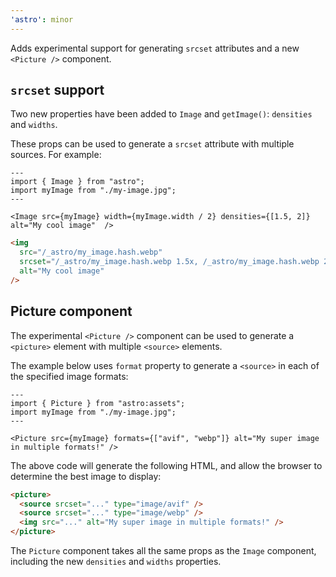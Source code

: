 ```yaml
---
'astro': minor
---
```


Adds experimental support for generating `srcset` attributes and a new `<Picture />` component.

## `srcset` support

Two new properties have been added to `Image` and `getImage()`: `densities` and `widths`.

These props can be used to generate a `srcset` attribute with multiple sources. For example:

```astro
---
import { Image } from "astro";
import myImage from "./my-image.jpg";
---

<Image src={myImage} width={myImage.width / 2} densities={[1.5, 2]} alt="My cool image"  />
```

```html
<img
  src="/_astro/my_image.hash.webp"
  srcset="/_astro/my_image.hash.webp 1.5x, /_astro/my_image.hash.webp 2x"
  alt="My cool image"
/>
```

## Picture component

The experimental `<Picture />` component can be used to generate a `<picture>` element with multiple `<source>` elements.

The example below uses `format` property to generate a `<source>` in each of the specified image formats:

```astro
---
import { Picture } from "astro:assets";
import myImage from "./my-image.jpg";
---

<Picture src={myImage} formats={["avif", "webp"]} alt="My super image in multiple formats!" />
```

The above code will generate the following HTML, and allow the browser to determine the best image to display:

```html
<picture>
  <source srcset="..." type="image/avif" />
  <source srcset="..." type="image/webp" />
  <img src="..." alt="My super image in multiple formats!" />
</picture>
```

The `Picture` component takes all the same props as the `Image` component, including the new `densities` and `widths` properties.
